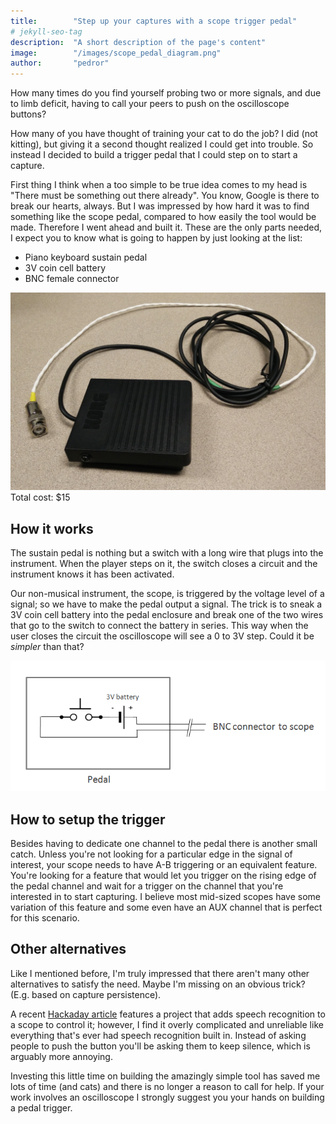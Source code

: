 ```yaml
---
title:        "Step up your captures with a scope trigger pedal"
# jekyll-seo-tag
description:  "A short description of the page's content"
image:        "/images/scope_pedal_diagram.png"
author:       "pedror"
---
```


<p class="lead">How many times do you find yourself probing two or more signals, and due to limb deficit, having to call your peers to push on the oscilloscope buttons?</p>How many of you have thought of training your cat to do the job? I did (not kitting), but giving it a second thought realized I could get into trouble. So instead I decided to build a trigger pedal that I could step on to start a capture.

First thing I think when a too simple to be true idea comes to my head is "There must be something out there already". You know, Google is there to break our hearts, always. But I was impressed by how hard it was to find something like the scope pedal, compared to how easily the tool would be made. Therefore I went ahead and built it. These are the only parts needed, I expect you to know what is going to happen by just looking at the list:

- Piano keyboard sustain pedal
- 3V coin cell battery 
- BNC female connector

![The tool](/images/scope_pedal.jpg)
Total cost: $15

## How it works
The sustain pedal is nothing but a switch with a long wire that plugs into the instrument. When the player steps on it, the switch closes a circuit and the instrument knows it has been activated. 

Our non-musical instrument, the scope, is triggered by the voltage level of a signal; so we have to make the pedal output a signal. The trick is to sneak a 3V coin cell battery into the pedal enclosure and break one of the two wires that go to the switch to connect the battery in series. This way when the user closes the circuit the oscilloscope will see a 0 to 3V step. Could it be *simpler* than that?

![How it works](/images/scope_pedal_diagram.png)

## How to setup the trigger
Besides having to dedicate one channel to the pedal there is another small catch. Unless you're not looking for a particular edge in the signal of interest, your scope needs to have A-B triggering or an equivalent feature. You're looking for a feature that would let you trigger on the rising edge of the pedal channel and wait for a trigger on the channel that you're interested in to start capturing. I believe most mid-sized scopes have some variation of this feature and some even have an AUX channel that is perfect for this scenario.

## Other alternatives
Like I mentioned before, I'm truly impressed that there aren't many other alternatives to satisfy the need. Maybe I'm missing on an obvious trick? (E.g. based on capture persistence). 

A recent [Hackaday article](http://hackaday.com/2016/03/29/you-speak-your-scope-obeys/) features a project that adds speech recognition to a scope to control it; however, I find it overly complicated and unreliable like everything that's ever had speech recognition built in. Instead of asking people to push the button you'll be asking them to keep silence, which is arguably more annoying.

Investing this little time on building the amazingly simple tool has saved me lots of time (and cats) and there is no longer a reason to call for help. If your work involves an oscilloscope I strongly suggest you your hands on building a pedal trigger.

